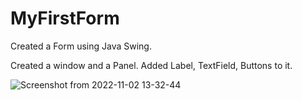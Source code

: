 # MyFirstForm

Created a Form using Java Swing.

Created a window and a Panel. 
Added Label, TextField, Buttons to it.

![Screenshot from 2022-11-02 13-32-44](https://user-images.githubusercontent.com/83822717/199433526-44babb73-f895-471c-be36-b490de388f93.png)

